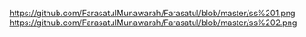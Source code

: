 https://github.com/FarasatulMunawarah/Farasatul/blob/master/ss%201.png
https://github.com/FarasatulMunawarah/Farasatul/blob/master/ss%202.png